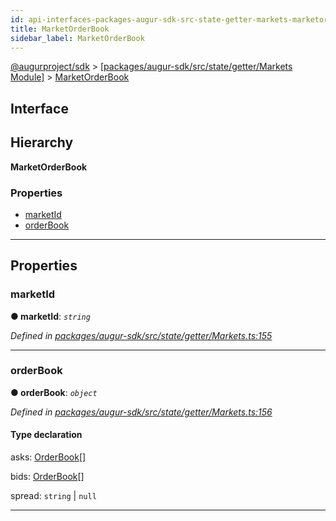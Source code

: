 ```yaml
---
id: api-interfaces-packages-augur-sdk-src-state-getter-markets-marketorderbook
title: MarketOrderBook
sidebar_label: MarketOrderBook
---
```


[@augurproject/sdk](api-readme.md) > [[packages/augur-sdk/src/state/getter/Markets Module]](api-modules-packages-augur-sdk-src-state-getter-markets-module.md) > [MarketOrderBook](api-interfaces-packages-augur-sdk-src-state-getter-markets-marketorderbook.md)

## Interface

## Hierarchy

**MarketOrderBook**

### Properties

* [marketId](api-interfaces-packages-augur-sdk-src-state-getter-markets-marketorderbook.md#marketid)
* [orderBook](api-interfaces-packages-augur-sdk-src-state-getter-markets-marketorderbook.md#orderbook)

---

## Properties

<a id="marketid"></a>

###  marketId

**● marketId**: *`string`*

*Defined in [packages/augur-sdk/src/state/getter/Markets.ts:155](https://github.com/AugurProject/augur/blob/b4365d6894/packages/augur-sdk/src/state/getter/Markets.ts#L155)*

___
<a id="orderbook"></a>

###  orderBook

**● orderBook**: *`object`*

*Defined in [packages/augur-sdk/src/state/getter/Markets.ts:156](https://github.com/AugurProject/augur/blob/b4365d6894/packages/augur-sdk/src/state/getter/Markets.ts#L156)*

#### Type declaration

[outcome: `number`]: `object`

 asks: [OrderBook](api-interfaces-packages-augur-sdk-src-state-getter-markets-orderbook.md)[]

 bids: [OrderBook](api-interfaces-packages-augur-sdk-src-state-getter-markets-orderbook.md)[]

 spread: `string` \| `null`

___

